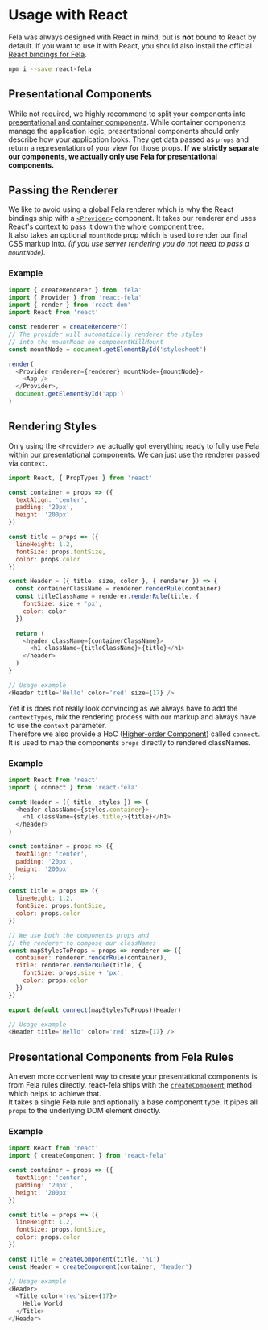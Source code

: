 # Usage with React

Fela was always designed with React in mind, but is **not** bound to React by default. If you want to use it with React, you should also install the official [React bindings for Fela](https://github.com/rofrischmann/react-fela).

```sh
npm i --save react-fela
```
## Presentational Components
While not required, we highly recommend to split your components into [presentational and container components](https://medium.com/@dan_abramov/smart-and-dumb-components-7ca2f9a7c7d0#.67qfcbme5).
While container components manage the application logic, presentational components should only describe how your application looks. They get data passed as `props` and return a representation of your view for those props.
**If we strictly separate our components, we actually only use Fela for presentational components.**

## Passing the Renderer
We like to avoid using a global Fela renderer which is why the React bindings ship with a  [`<Provider>`](https://github.com/rofrischmann/react-fela/blob/master/docs/api/Provider.md) component. It takes our renderer and uses React's [context](https://facebook.github.io/react/docs/context.html) to pass it down the whole component tree.<br>
It also takes an optional `mountNode` prop which is used to render our final CSS markup into. *(If you use server rendering you do not need to pass a `mountNode`)*.

### Example

```javascript
import { createRenderer } from 'fela'
import { Provider } from 'react-fela'
import { render } from 'react-dom'
import React from 'react'

const renderer = createRenderer()
// The provider will automatically renderer the styles
// into the mountNode on componentWillMount
const mountNode = document.getElementById('stylesheet')

render(
  <Provider renderer={renderer} mountNode={mountNode}>
    <App />
  </Provider>,
  document.getElementById('app')
)
```

## Rendering Styles
Only using the `<Provider>` we actually got everything ready to fully use Fela within our presentational components. We can just use the renderer passed via `context`.

```javascript
import React, { PropTypes } from 'react'

const container = props => ({
  textAlign: 'center',
  padding: '20px',
  height: '200px'
})

const title = props => ({
  lineHeight: 1.2,
  fontSize: props.fontSize,
  color: props.color
})

const Header = ({ title, size, color }, { renderer }) => {
  const containerClassName = renderer.renderRule(container)
  const titleClassName = renderer.renderRule(title, {
    fontSize: size + 'px',
    color: color
  })

  return (
    <header className={containerClassName}>
      <h1 className={titleClassName}>{title}</h1>
    </header>
  )
}

// Usage example
<Header title='Hello' color='red' size={17} />
```

Yet it is does not really look convincing as we always have to add the `contextTypes`, mix the rendering process with our markup and always have to use the `context` parameter.<br>
Therefore we also provide a HoC ([Higher-order Component](https://medium.com/@dan_abramov/mixins-are-dead-long-live-higher-order-components-94a0d2f9e750#.njbld18x8)) called `connect`. It is used to map the components `props` directly to rendered classNames.

### Example
```javascript
import React from 'react'
import { connect } from 'react-fela'

const Header = ({ title, styles }) => (
  <header className={styles.container}>
    <h1 className={styles.title}>{title}</h1>
  </header>
)

const container = props => ({
  textAlign: 'center',
  padding: '20px',
  height: '200px'
})

const title = props => ({
  lineHeight: 1.2,
  fontSize: props.fontSize,
  color: props.color
})

// We use both the components props and
// the renderer to compose our classNames
const mapStylesToProps = props => renderer => ({
  container: renderer.renderRule(container),
  title: renderer.renderRule(title, {
    fontSize: props.size + 'px',
    color: props.color
  })
})

export default connect(mapStylesToProps)(Header)

// Usage example
<Header title='Hello' color='red' size={17} />
```

## Presentational Components from Fela Rules
An even more convenient way to create your presentational components is from Fela rules directly. react-fela ships with the [`createComponent`](https://github.com/rofrischmann/react-fela/blob/master/docs/createComponent.md) method which helps to achieve that.<br> It takes a single Fela rule and optionally a base component type. It pipes all `props` to the underlying DOM element directly.

### Example
```javascript
import React from 'react'
import { createComponent } from 'react-fela'

const container = props => ({
  textAlign: 'center',
  padding: '20px',
  height: '200px'
})

const title = props => ({
  lineHeight: 1.2,
  fontSize: props.fontSize,
  color: props.color
})

const Title = createComponent(title, 'h1')
const Header = createComponent(container, 'header')

// Usage example
<Header>
  <Title color='red'size={17}>
    Hello World
  </Title>
</Header>
```
